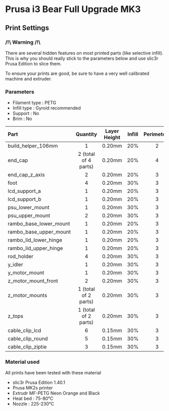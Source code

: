# Prusa i3 Bear Full Upgrade MK3

## Print Settings

### /!\ Warning /!\

There are several hidden features on most printed parts (like selective infill). This is why you should really stick to the parameters below and use slic3r Prusa Edition to slice them.

To ensure your prints are good, be sure to have a very well calibrated machine and extruder.


### Parameters

* Filament type : PETG
* Infill type : Gyroid recommended
* Support : No
* Brim : No

| Part | Quantity | Layer Height | Infill | Perimeters | Top/Bottom Layers |
|:-----|:--------:|:------------:|:------:|:----------:|:-----------------:|
| build_helper_106mm     | 1 | 0.20mm | 20% | 2 | 5 |
| end_cap                | 2 (total of 4 parts) | 0.20mm | 20% | 4 | 5 |
| end_cap_z_axis         | 2 | 0.20mm | 20% | 3 | 5 |
| foot                   | 4 | 0.20mm | 30% | 3 | 5 |
| lcd_support_a          | 1 | 0.20mm | 20% | 3 | 5 |
| lcd_support_b          | 1 | 0.20mm | 20% | 3 | 5 |
| psu_lower_mount        | 1 | 0.20mm | 30% | 3 | 5 |
| psu_upper_mount        | 2 | 0.20mm | 30% | 3 | 5 |
| rambo_base_lower_mount | 1 | 0.20mm | 20% | 3 | 5 |
| rambo_base_upper_mount | 1 | 0.20mm | 20% | 3 | 5 |
| rambo_lid_lower_hinge  | 1 | 0.20mm | 20% | 3 | 5 |
| rambo_lid_upper_hinge  | 1 | 0.20mm | 20% | 3 | 5 |
| rod_holder             | 4 | 0.20mm | 30% | 3 | 5 |
| y_idler                | 1 | 0.20mm | 30% | 3 | 5 |
| y_motor_mount          | 1 | 0.20mm | 30% | 3 | 5 |
| z_motor_mount_front    | 2 | 0.20mm | 30% | 3 | 5 |
| z_motor_mounts         | 1 (total of 2 parts) | 0.20mm | 30% | 3 | 5 |
| z_tops                 | 1 (total of 2 parts) | 0.20mm | 30% | 3 | 5 |
| cable_clip_lcd         | 6 | 0.15mm | 30% | 3 | 5 |
| cable_clip_round       | 5 | 0.15mm | 30% | 3 | 5 |
| cable_clip_ziptie      | 3 | 0.15mm | 30% | 3 | 5 |


### Material used

All prints have been tested with these material

* slic3r Prusa Edition 1.40.1
* Prusa MK2s printer
* Extrudr MF-PETG Neon Orange and Black
* Heat bed : 75-80°C
* Nozzle : 225-230°C